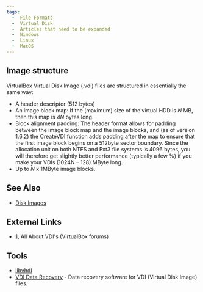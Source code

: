 ```yaml
---
tags:
  -  File Formats
  -  Virtual Disk
  -  Articles that need to be expanded
  -  Windows
  -  Linux
  -  MacOS
---
```

## Image structure

VirtualBox Virtual Disk Image (.vdi) files are structured in essentially
the same way:

- A header descriptor (512 bytes)
- An image block map: If the (maximum) size of the virtual HDD is *N*
  MB, then this map is *4N* bytes long.
- Block alignment padding: The header format allows for padding between
  the image block map and the image blocks, and (as of version 1.6.2)
  the CreateVDI function adds padding after the map to ensure that the
  first image block begins on a 512byte sector boundary. Since the
  allocation unit on both NTFS and Ext3 file systems is 4096 bytes, you
  will therefore get slightly better performance (typically a few %) if
  you make your VDIs (1024N – 128) MByte long.
- Up to *N* x 1MByte image blocks.

## See Also

- [Disk Images](disk_images.md)

## External Links

- [1](https://forums.virtualbox.org/viewtopic.php?t=8046), All About
  VDI's (VirtualBox forums)

## Tools

- [libvhdi](libvhdi.md)
- [VDI Data
  Recovery](http://www.bitrecover.com/vdi-recovery-software/) - Data
  recovery software for VDI (Virtual Disk Image) files.

